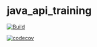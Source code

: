 # java_api_training
[![Build](https://github.com/immabah/java_api_training/actions/workflows/build.yml/badge.svg)](https://github.com/immabah/java_api_training/actions/workflows/build.yml)

[![codecov](https://codecov.io/gh/immabah/java_api_training/branch/main/graph/badge.svg?token=wdF6cFQAcr)](https://codecov.io/gh/immabah/java_api_training)
